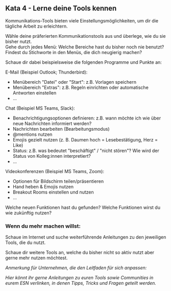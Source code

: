 ## Kata 4 - Lerne deine Tools kennen

Kommunikations-Tools bieten viele Einstellungsmöglichkeiten, um dir die
tägliche Arbeit zu erleichtern.

Wähle deine präferierten Kommunikationstools aus und überlege, wie du
sie bisher nutzt.  
Gehe durch jedes Menü: Welche Bereiche hast du bisher noch nie benutzt?  
Findest du Stichworte in den Menüs, die dich neugierig machen?

Schaue dir dabei beispielsweise die folgenden Programme und Punkte an:

E-Mail (Beispiel Outlook; Thunderbird):

-   Menübereich "Datei" oder "Start": z.B. Vorlagen speichern
-   Menübereich "Extras": z.B. Regeln einrichten oder automatische
    Antworten einstellen
-   ...

Chat (Beispiel MS Teams, Slack):

-   Benachrichtigungsoptionen definieren: z.B. wann möchte ich wie über
    neue Nachrichten informiert werden?
-   Nachrichten bearbeiten (Bearbeitungsmodus)
-   @mentions nutzen
-   Emojis gezielt nutzen (z. B. Daumen hoch = Lesebestätigung, Herz =
    Like)
-   Status: z.B. was bedeutet "beschäftigt" / "nicht stören"? Wie
    wird der Status von Kolleg:innen interpretiert?
-   ...

Videokonferenzen (Beispiel MS Teams, Zoom):

-   Optionen für Bildschirm teilen/präsentieren
-   Hand heben & Emojis nutzen
-   Breakout Rooms einstellen und nutzen
-   ...

Welche neuen Funktionen hast du gefunden? Welche Funktionen wirst du wie
zukünftig nutzen?

### Wenn du mehr machen willst: 

Schaue im Internet und suche weiterführende Anleitungen zu den
jeweiligen Tools, die du nutzt.

Schaue dir weitere Tools an, welche du bisher nicht so aktiv nutzt aber
gerne mehr nutzen möchtest.

*Anmerkung für Unternehmen, die den Leitfaden für sich anpassen:*

*Hier könnt ihr gerne Anleitungen zu euren Tools sowie Communities in
eurem ESN verlinken, in denen Tipps, Tricks und Fragen geteilt werden.*